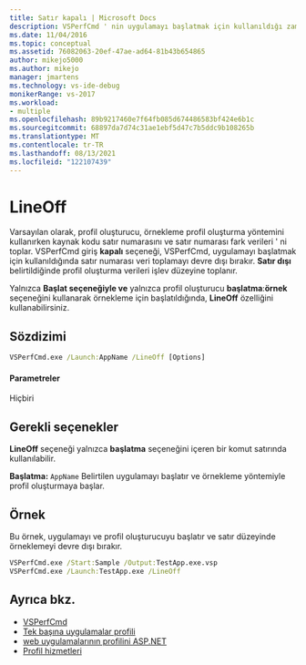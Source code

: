```yaml
---
title: Satır kapalı | Microsoft Docs
description: VSPerfCmd ' nin uygulamayı başlatmak için kullanıldığı zaman satır numarası veri toplamayı devre dışı bırakma seçeneğini öğrenin.
ms.date: 11/04/2016
ms.topic: conceptual
ms.assetid: 76082063-20ef-47ae-ad64-81b43b654865
author: mikejo5000
ms.author: mikejo
manager: jmartens
ms.technology: vs-ide-debug
monikerRange: vs-2017
ms.workload:
- multiple
ms.openlocfilehash: 89b9217460e7f64fb085d674486583bf424e6b1c
ms.sourcegitcommit: 68897da7d74c31ae1ebf5d47c7b5ddc9b108265b
ms.translationtype: MT
ms.contentlocale: tr-TR
ms.lasthandoff: 08/13/2021
ms.locfileid: "122107439"
---
```

# <a name="lineoff"></a>LineOff
Varsayılan olarak, profil oluşturucu, örnekleme profil oluşturma yöntemini kullanırken kaynak kodu satır numarasını ve satır numarası fark verileri ' ni toplar. VSPerfCmd giriş **kapalı** seçeneği, VSPerfCmd, uygulamayı başlatmak için kullanıldığında satır numarası veri toplamayı devre dışı bırakır. **Satır dışı** belirtildiğinde profil oluşturma verileri işlev düzeyine toplanır.

 Yalnızca **Başlat seçeneğiyle ve** yalnızca profil oluşturucu **başlatma**:**örnek** seçeneğini kullanarak örnekleme için başlatıldığında, **LineOff** özelliğini kullanabilirsiniz.

## <a name="syntax"></a>Sözdizimi

```cmd
VSPerfCmd.exe /Launch:AppName /LineOff [Options]
```

#### <a name="parameters"></a>Parametreler
 Hiçbiri

## <a name="required-options"></a>Gerekli seçenekler
 **LineOff** seçeneği yalnızca **başlatma** seçeneğini içeren bir komut satırında kullanılabilir.

 **Başlatma:** `AppName` Belirtilen uygulamayı başlatır ve örnekleme yöntemiyle profil oluşturmaya başlar.

## <a name="example"></a>Örnek
 Bu örnek, uygulamayı ve profil oluşturucuyu başlatır ve satır düzeyinde örneklemeyi devre dışı bırakır.

```cmd
VSPerfCmd.exe /Start:Sample /Output:TestApp.exe.vsp
VSPerfCmd.exe /Launch:TestApp.exe /LineOff
```

## <a name="see-also"></a>Ayrıca bkz.
- [VSPerfCmd](../profiling/vsperfcmd.md)
- [Tek başına uygulamalar profili](../profiling/command-line-profiling-of-stand-alone-applications.md)
- [web uygulamalarının profilini ASP.NET](../profiling/command-line-profiling-of-aspnet-web-applications.md)
- [Profil hizmetleri](../profiling/command-line-profiling-of-services.md)

